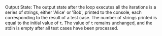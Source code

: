 Output State: The output state after the loop executes all the iterations is a series of strings, either 'Alice' or 'Bob', printed to the console, each corresponding to the result of a test case. The number of strings printed is equal to the initial value of `t`. The value of `t` remains unchanged, and the stdin is empty after all test cases have been processed.